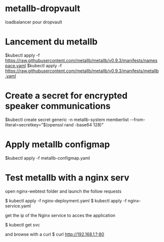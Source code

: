 # metallb-dropvault
loadbalancer pour dropvault

# Lancement du metallb

$kubectl apply -f https://raw.githubusercontent.com/metallb/metallb/v0.9.3/manifests/namespace.yaml
$kubectl apply -f https://raw.githubusercontent.com/metallb/metallb/v0.9.3/manifests/metallb.yaml

# Create a secret for encrypted speaker communications
$kubectl create secret generic -n metallb-system memberlist --from-literal=secretkey="$(openssl rand -base64 128)"

# Apply metallb configmap
$kubectl apply -f metallb-configmap.yaml
 
# Test metallb with a nginx serv
open nginx-webtest folder and launch the follow requests

$ kubectl apply -f nginx-deployment.yaml
$ kubectl apply -f nginx-service.yaml

get the ip of the Nginx service to acces the application

$ kubectl get svc

and browse with a curl
$ curl http://192.168.1.?:80


